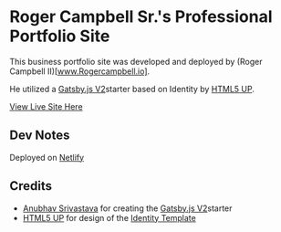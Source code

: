 # Roger Campbell Sr.'s Professional Portfolio Site

This business portfolio site was developed and deployed by (Roger Campbell II)[www.Rogercampbell.io].

He utilized a [Gatsby.js V2](https://github.com/anubhavsrivastava/gatsby-starter-identity)starter based on Identity by [HTML5 UP](https://html5up.net/identity).

[View Live Site Here](wwww.rogercampbell.net)


## Dev Notes <a name="dev-notes"></a>

Deployed on [Netlify](https://www.netlify.com/)


## Credits <a name="credits"></a>
* [Anubhav Srivastava](https://github.com/anubhavsrivastava) for creating the [Gatsby.js V2](https://github.com/anubhavsrivastava/gatsby-starter-identity)starter
* [HTML5 UP](https://html5up.net/identity) for design of the [Identity Template](https://html5up.net/identity)
